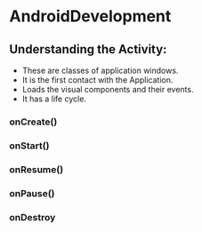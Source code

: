 # AndroidDevelopment

## Understanding the Activity:

* These are classes of application windows.
* It is the first contact with the Application.
* Loads the visual components and their events.
* It has a life cycle.

### onCreate()
### onStart()
### onResume()
### onPause()
### onDestroy
